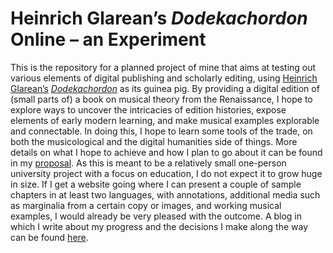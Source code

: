 # Heinrich Glarean’s *Dodekachordon* Online – an Experiment
This is the repository for a planned project of mine that aims at testing out various elements of digital publishing and scholarly editing, using [Heinrich Glarean’s](https://en.wikipedia.org/wiki/Heinrich_Glarean) [*Dodekachordon*](https://imslp.org/wiki/Dodecachordon_(Glareanus,_Henricus)) as its guinea pig.
By providing a digital edition of (small parts of) a book on musical theory from the Renaissance, I hope to explore ways to uncover the intricacies of edition histories, expose elements of early modern learning, and make musical examples explorable and connectable.
In doing this, I hope to learn some tools of the trade, on both the musicological and the digital humanities side of things.
More details on what I hope to achieve and how I plan to go about it can be found in my [proposal](data/site/Proposal.md).
As this is meant to be a relatively small one-person university project with a focus on education, I do not expect it to grow huge in size. If I get a website going where I can present a couple of sample chapters in at least two languages, with annotations, additional media such as marginalia from a certain copy or images, and working musical examples, I would already be very pleased with the outcome. A blog in which I write about my progress and the decisions I make along the way can be found [here](https://umj95.github.io).
